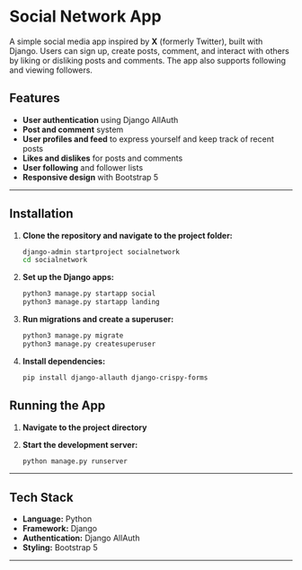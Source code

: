 # Social Network App

A simple social media app inspired by **X** (formerly Twitter), built with Django. Users can sign up, create posts, comment, and interact with others by liking or disliking posts and comments. The app also supports following and viewing followers.

## Features
- **User authentication** using Django AllAuth
- **Post and comment** system
- **User profiles and feed** to express yourself and keep track of recent posts
- **Likes and dislikes** for posts and comments
- **User following** and follower lists
- **Responsive design** with Bootstrap 5

---

## Installation

1. **Clone the repository and navigate to the project folder:**
   ```bash
   django-admin startproject socialnetwork
   cd socialnetwork
   ```

2. **Set up the Django apps:**
   ```bash
   python3 manage.py startapp social
   python3 manage.py startapp landing
   ```

3. **Run migrations and create a superuser:**
   ```bash
   python3 manage.py migrate
   python3 manage.py createsuperuser
   ```

4. **Install dependencies:**
   ```bash
   pip install django-allauth django-crispy-forms
   ```

## Running the App

1. **Navigate to the project directory**

2. **Start the development server:**
   ```bash
   python manage.py runserver
   ```

---

## Tech Stack

- **Language:** Python
- **Framework:** Django
- **Authentication:** Django AllAuth
- **Styling:** Bootstrap 5

---

